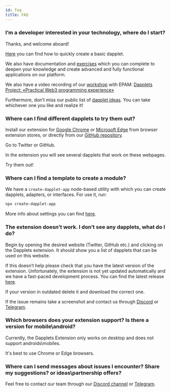 ```yaml
---
id: faq
title: FAQ
---
```


### I’m a developer interested in your technology, where do I start?

Thanks, and welcome aboard!

[Here](/docs/get-started) you can find how to quickly create a basic dapplet.

We also have documentation and [exercises](/docs/exercises/) which you can complete to deepen your knowledge and create advanced and fully functional applications on our platform.

We also have a video recording of our [workshop](https://hackmd.io/@heL9DJloSkKGQOtdOicgaQ/B1qZtuIY9) with EPAM: [Dapplets Project: «Practical Web3 programming experience»](https://www.youtube.com/watch?v=gB0-iBByXuA)

Furthermore, don’t miss our public list of [dapplet ideas](https://github.com/dapplets/dapplets-ideas). You can take whichever one you like and realize it!

### Where can I find different dapplets to try them out?

Install our extension for [Google Chrome](https://chrome.google.com/webstore/detail/dapplets/pjjnaojpjhgbhpfffnjleidmdbajagdj) or [Microsoft Edge](https://microsoftedge.microsoft.com/addons/detail/dapplets/icpdagldaielgidgdiaanollkfgdclop) from browser extension stores, or directly from our [GitHub repository](https://github.com/dapplets/dapplet-extension).

Go to Twitter or GitHub.

In the extension you will see several dapplets that work on these webpages.

Try them out!

### Where can I find a template to create a module?

We have a `create-dapplet-app` node-based utility with which you can create dapplets, adapters, or interfaces. For use it, run:

```bash
npx create-dapplet-app
```

More info about settings you can find [here](https://www.npmjs.com/package/create-dapplet-app).

### The extension doesn’t work. I don’t see any dapplets, what do I do?

Begin by opening the desired website (Twitter, GitHub etc.) and clicking on the Dapplets extension. It should show you a list of dapplets that can be used on this website.

If this doesn’t help please check that you have the latest version of the extension. Unfortunately, the extension is not yet updated automatically and we have a fast-paced development process. You can find the latest release [here](https://chrome.google.com/webstore/detail/dapplets/pjjnaojpjhgbhpfffnjleidmdbajagdj).

If your version in outdated delete it and download the correct one.

If the issue remains take a screenshot and contact us through [Discord](https://discord.com/channels/569770026412933140/993845099580641312) or [Telegram](https://t.me/dapplets).

### Which browsers does your extension support? Is there a version for mobile\android?

Currently, the Dapplets Extension only works on desktop and does not support androids\mobiles.

It's best to use Chrome or Edge browsers.

### Where can I send messages about issues I encounter? Share my suggestions? or ideas\partnership offers?

Feel free to contact our team through our [Discord channel](https://discord.com/invite/YcxbkcyjMV) or [Telegram](https://t.me/dapplets).
